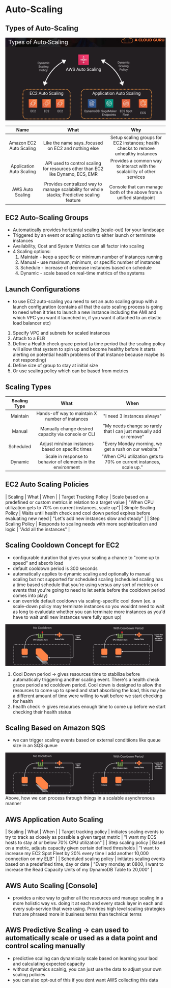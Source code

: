 # Auto-Scaling

## Types of Auto-Scaling
![alt text](types_of_autoscaling.png)

| Name | What | Why |
|:------------------:|:-------------------:|:------------------:|
| Amazon EC2 Auto Scaling | Like the name says..focused on EC2 and nothing else | Setup scaling groups for EC2 instances; health checks to remove unhealthy instances |
| Application Auto Scaling | API used to control scaling for resources other than EC2 like Dynamo, ECS, EMR | Provides a common way to interact with the scalability of other services |
| AWS Auto Scaling | Provides centralized way to manage scalability for whole stacks; Predictive scaling feature | Console that can manage both of the  above from a unified standpoint |

## EC2 Auto-Scaling Groups
- Automatically provides horizontal scaling (scale-out) for your landscape
- Triggered by an event or scaling action to either launch or terminate instances
- Availability, Cost and System Metrics can all factor into scaling
- 4 Scaling options:
    1. Maintain - keep a specific or minimum number of instances running
    2. Manual - use maximum, minimum, or specific number of instances
    3. Schedule - increase of decrease instances based on schedule
    4. Dynamic - scale based on real-time metrics of the systems

## Launch Configurations
- to use EC2 auto-scaling you need to set an auto scaling group with a launch configuration (contains all that the auto scaling process is going to need when it tries to launch a new instance including the AMI and which VPC you want it launched in, if you want it attached to an elastic load balancer etc)
1. Specify VPC and subnets for scaled instances
2. Attach to a ELB
3. Define a Health check grace period (a time period that the scaling policy will allow that system to spin up and become healthy before it starts alerting on potential health problems of that instance because maybe its not responding)
4. Define size of group to stay at initial size
5. Or use scaling policy which can be based from metrics

## Scaling Types
| Scaling Type | What | When |
|:---------------:|:------------------------:|:----------------:|
| Maintain | Hands-off way to maintain X number of instances | "I need 3 instances always" |
| Manual | Manually change desired capacity via console or CLI | "My needs change so rarely that I can just manually add or remove" |
| Scheduled | Adjust min/max instances based on specific times | "Every Monday morning, we get a rush on our website." |
| Dynamic | Scale in response to behavior of elements in the environment | "When CPU utilization gets to 70% on current instances, scale up." |

## EC2 Auto Scaling Policies
| Scaling | What | When |
| Target Tracking Policy | Scale based on a predefined or custom metrics in relation to a target value | "When CPU utilization gets to 70% on current instances, scale up"|
| Simple Scaling Policy | Waits until health check and cool down period expires before evaluating new need | "Let's add new instances slow and steady" |
| Step Scaling Policy | Responds to scaling needs with more sophistication and logic | "Add all the instances" |

## Scaling Cooldown Concept for EC2
- configurable duration that gives your scaling a chance to "come up to speed" and absorb load
- default cooldown period is 300 seconds
- automatically applies to dynamic scaling and optionally to manual scaling but not supported for scheduled scaling (scheduled scaling has a time based schedule that you're using versus any sort of metrics or events that you're going to need to let settle before the cooldown period comes into play)
- can override default cooldown via scaling-specific cool down (ex. a scale-down policy may terminate instances so you wouldnt need to wait as long to evaludate whether you can terminate more instances as you'd have to wait until new instances were fully spun up)

![alt text](cooldown.png)

1. Cool Down period -> gives resources time to stabilize before automatically triggering another scaling event. There's a health check grace period and cooldown period. Cool down is designed to allow the resources to come up to speed and start absorbing the load, this may be a different amount of time were willing to wait before we start checking for health
2. health check -> gives resources enough time to come up before we start checking their health status

## Scaling Based on Amazon SQS
- we can trigger scaling events based on external conditiions like queue size in an SQS queue

![alt text](cooldown.png)
Above,
how we can process through things in a scalable asynchronous manner

## AWS Application Auto Scaling

| Scaling | What | When |
| Target tracking policy | initiates scaling events to try to track as closely as possible a given target metric | "I want my ECS hosts to stay at or below 70% CPU utilization" |
| Step scaling policy | Based on a metric, adjusts capacity given certain defined thresholds | "I want to increase my EC2 Spot Fleet by 20% every time I add another 10,000 connection on my ELB" |
| Scheduled scaling policy | initiates scaling events based on a predefined time, day or date | "Every monday at 0800, I want to increase the Read Capacity Units of my DynamoDB Table to 20,000" |

## AWS Auto Scaling [Console]
- provides a nice way to gather all the resources and manage scaling in a more holistic way vs. doing it at each and every stack layer in each and every sub-service that were using. Provides high level scaling strategies that are phrased more in business terms than technical terms

## AWS Predictive Scaling -> can used to automatically scale or used as a data point and control scaling manually
- predictive scaling can dynamically scale based on learning your laod and calculating expected capacity
- without dynamics scalnig, you can just use the data to adjust your own scaling policies
- you can also opt-out of this if you dont want AWS collecting this data